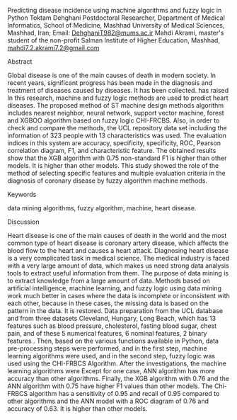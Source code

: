 Predicting disease incidence using machine algorithms and fuzzy logic in Python
Toktam Dehghani Postdoctoral Researcher, Department of Medical Informatics, School of Medicine, Mashhad University of Medical Sciences, Mashhad, Iran; Email: DehghaniT982@mums.ac.ir
Mahdi Akrami, master's student of the non-profit Salman Institute of Higher Education, Mashhad, mahdi7.2.akrami7.2@gmail.com

Abstract

Global disease is one of the main causes of death in modern society. In recent years, significant progress has been made in the diagnosis and treatment of diseases caused by diseases. It has been collected. has raised In this research, machine and fuzzy logic methods are used to predict heart diseases. The proposed method of ST machine design methods algorithm includes nearest neighbor, neural network, support vector machine, forest and XGBOO algorithm based on fuzzy logic CHI-FRCBS. Also, in order to check and compare the methods, the UCL repository data set including the information of 323 people with 13 characteristics was used. The evaluation indices in this system are accuracy, specificity, specificity, ROC, Pearson correlation diagram, F1, and characteristic feature. The obtained results show that the XGB algorithm with 0.75 non-standard F1 is higher than other models. It is higher than other models. This study showed the role of the method of selecting specific features and multiple evaluation criteria in the diagnosis of coronary disease by fuzzy algorithm machine methods.

Keywords

data mining algorithms, fuzzy algorithm, machine, heart disease.

Discussion

Heart disease is one of the main causes of death in the world and the most common type of heart disease is coronary artery disease, which affects the blood flow to the heart and causes a heart attack. Diagnosing heart disease is a very complicated task in medical science. The medical industry is faced with a very large amount of data, which makes us need strong data analysis tools to extract useful information from them. The purpose of data mining is to extract knowledge from a large amount of data. Methods based on artificial intelligence, machine learning, and fuzzy logic using data mining work much better in cases where the data is incomplete or inconsistent with each other, because in these cases, the missing data is based on the pattern in the data. It is restored. Data preparation from the UCL database and from three datasets Cleveland, Hungary, Long Beach, which has 13 features such as blood pressure, cholesterol, fasting blood sugar, chest pain, and of these 5 numerical features, 6 nominal features, 2 binary features . Then, based on the various functions available in Python, data pre-processing steps were performed, and in the first step, machine learning algorithms were used, and in the second step, fuzzy logic was used using the CHI-FRBCS Algorithm. After the investigations, the machine learning algorithms were Except for one case, ANN algorithm has more accuracy than other algorithms. Finally, the XGB algorithm with 0.76 and the ANN algorithm with 0.75 have higher F1 values than other models. The Chi-FRBCS algorithm has a sensitivity of 0.95 and recall of 0.95 compared to other algorithms and the ANN model with a ROC diagram of 0.76 and accuracy of 0.63. It is higher than other models.
